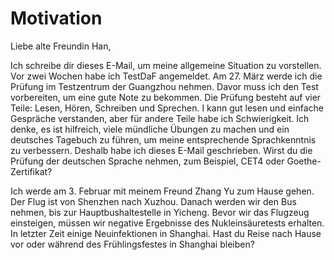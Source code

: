 # Motivation
Liebe alte Freundin Han,

   Ich schreibe dir dieses E-Mail, um meine allgemeine Situation zu vorstellen.
Vor zwei Wochen habe ich TestDaF angemeldet. Am 27. März werde ich die Prüfung im Testzentrum der Guangzhou nehmen. Davor muss ich den Test vorbereiten, um eine gute
Note zu bekommen. Die Prüfung besteht auf vier Teile: Lesen, Hören, Schreiben und
Sprechen. I kann gut lesen und einfache Gespräche verstanden, aber für andere Teile
habe ich Schwierigkeit. Ich denke, es ist hilfreich, viele mündliche Übungen zu machen und ein deutsches Tagebuch zu führen, um meine entsprechende Sprachkenntnis zu verbessern. Deshalb habe ich dieses E-Mail geschrieben. Wirst du
die Prüfung der deutschen Sprache nehmen, zum Beispiel, CET4 oder Goethe-Zertifikat?


Ich werde am 3. Februar mit meinem Freund Zhang Yu zum Hause gehen.
Der Flug ist von Shenzhen nach Xuzhou. Danach werden wir den Bus nehmen, bis zur
Hauptbushaltestelle in Yicheng. Bevor wir das Flugzeug einsteigen, müssen wir
negative Ergebnisse des Nukleinsäuretests erhalten. In letzter Zeit einige
Neuinfektionen in Shanghai. Hast du Reise nach Hause vor 
oder während des Frühlingsfestes in Shanghai bleiben?

